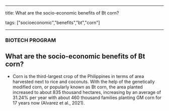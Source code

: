 
---

title: What are the socio-economic benefits of Bt corn?

tags: ["socioeconomic","benefits","bt","corn"]

---

### BIOTECH PROGRAM

## What are the socio-economic benefits of Bt corn?


 - Corn is the third-largest crop of the Philippines in terms of area harvested next to rice and coconuts. With the help of the genetically modified corn, or popularly known as Bt corn, the area planted increased to about 835 thousand hectares, increasing by an average  of 31.24% per year with about 460 thousand families planting GM corn for 17 years now (Alvarez et al., 2021).
